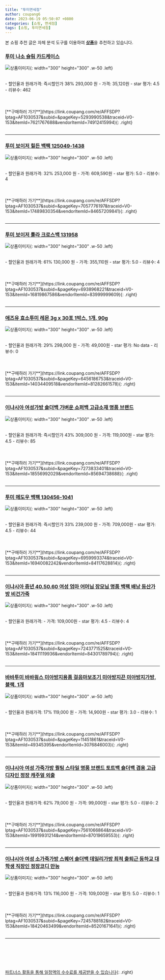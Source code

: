 ```yaml
---
title: "투미면세점"
author: coupang6
date: 2023-06-19 05:50:07 +0800
categories: [쇼핑, 면세점]
tags: [쇼핑, 투미면세점]
---
```


본 쇼핑 추천 글은 자체 분석 도구를 이용하여 [**상품**](https://link.coupang.com/a/bao1ui)을 추천하고 있습니다.

### [투미 나소 슬림 카드케이스](https://link.coupang.com/re/AFFSDP?lptag=AF1030537&subid=&pageKey=5293990538&traceid=V0-153&itemId=7621767688&vendorItemId=74912415994)

![상품이미지](https://thumbnail10.coupangcdn.com/thumbnails/remote/230x230ex/image/retail/images/750244274219267-9971adea-a018-4392-9bd0-60f176cd5571.jpg){: width="300" height="300" .w-50 .left}


<br>
- 할인율과 원래가격: 즉시할인가 38%  293,000   원
- 가격: 35,120원
- star 평가: 4.5
- 리뷰수: 462
<br>
<br>
<br>
<br>
[**구매하러 가기**](https://link.coupang.com/re/AFFSDP?lptag=AF1030537&subid=&pageKey=5293990538&traceid=V0-153&itemId=7621767688&vendorItemId=74912415994){: .right}
<br>
<br>

---

### [투미 보이저 힐든 백팩 125049-1438](https://link.coupang.com/re/AFFSDP?lptag=AF1030537&subid=&pageKey=7057776197&traceid=V0-153&itemId=17489830354&vendorItemId=84657209841)

![상품이미지](https://thumbnail10.coupangcdn.com/thumbnails/remote/230x230ex/image/retail/images/2023/01/11/15/7/79b9640b-8e02-4e41-b79c-3915e29aa45f.jpg){: width="300" height="300" .w-50 .left}


<br>
- 할인율과 원래가격: 32%  253,000   원
- 가격: 609,590원
- star 평가: 5.0
- 리뷰수: 4
<br>
<br>
<br>
<br>
[**구매하러 가기**](https://link.coupang.com/re/AFFSDP?lptag=AF1030537&subid=&pageKey=7057776197&traceid=V0-153&itemId=17489830354&vendorItemId=84657209841){: .right}
<br>
<br>

---

### [투미 보이저 툴라 크로스백 131958](https://link.coupang.com/re/AFFSDP?lptag=AF1030537&subid=&pageKey=6938968221&traceid=V0-153&itemId=16819867586&vendorItemId=83999999609)

![상품이미지](https://thumbnail7.coupangcdn.com/thumbnails/remote/230x230ex/image/retail/images/6682797385103578-c4e0de1a-55b1-4cdb-a822-fcdd73dacaf8.jpg){: width="300" height="300" .w-50 .left}


<br>
- 할인율과 원래가격: 61%  130,000   원
- 가격: 355,110원
- star 평가: 5.0
- 리뷰수: 4
<br>
<br>
<br>
<br>
[**구매하러 가기**](https://link.coupang.com/re/AFFSDP?lptag=AF1030537&subid=&pageKey=6938968221&traceid=V0-153&itemId=16819867586&vendorItemId=83999999609){: .right}
<br>
<br>

---

### [애즈유 효소투미 레몬 3g x 30포 1박스, 1개, 90g](https://link.coupang.com/re/AFFSDP?lptag=AF1030537&subid=&pageKey=6456186753&traceid=V0-153&itemId=14034409518&vendorItemId=81282661578)

![상품이미지](https://thumbnail9.coupangcdn.com/thumbnails/remote/230x230ex/image/vendor_inventory/715c/c8e25be17d887420723546804978f3ca9a302ae6f119165aeb93ff4f03a3.jpg){: width="300" height="300" .w-50 .left}


<br>
- 할인율과 원래가격: 29%  298,000   원
- 가격: 49,000원
- star 평가: No data
- 리뷰수: 0
<br>
<br>
<br>
<br>
[**구매하러 가기**](https://link.coupang.com/re/AFFSDP?lptag=AF1030537&subid=&pageKey=6456186753&traceid=V0-153&itemId=14034409518&vendorItemId=81282661578){: .right}
<br>
<br>

---

### [이냐시아 여성가방 숄더백 가벼운 쇼퍼백 고급소재 명품 브랜드](https://link.coupang.com/re/AFFSDP?lptag=AF1030537&subid=&pageKey=7273833401&traceid=V0-153&itemId=18556992029&vendorItemId=85694738688)

![상품이미지](https://thumbnail8.coupangcdn.com/thumbnails/remote/230x230ex/image/vendor_inventory/d5af/b6abd8daa3b403a4a87887d275a266141079bff550e10cf8dd10378fe341.png){: width="300" height="300" .w-50 .left}


<br>
- 할인율과 원래가격: 즉시할인가 43%  309,000   원
- 가격: 119,000원
- star 평가: 4.5
- 리뷰수: 85
<br>
<br>
<br>
<br>
[**구매하러 가기**](https://link.coupang.com/re/AFFSDP?lptag=AF1030537&subid=&pageKey=7273833401&traceid=V0-153&itemId=18556992029&vendorItemId=85694738688){: .right}
<br>
<br>

---

### [투미 메도우 백팩 130456-1041](https://link.coupang.com/re/AFFSDP?lptag=AF1030537&subid=&pageKey=6959993374&traceid=V0-153&itemId=16940082242&vendorItemId=84117628814)

![상품이미지](https://thumbnail7.coupangcdn.com/thumbnails/remote/230x230ex/image/retail/images/6066217025655112-99339706-cb97-4f99-ad2d-d80ace1ed8f2.jpg){: width="300" height="300" .w-50 .left}


<br>
- 할인율과 원래가격: 즉시할인가 33%  239,000   원
- 가격: 709,000원
- star 평가: 4.5
- 리뷰수: 44
<br>
<br>
<br>
<br>
[**구매하러 가기**](https://link.coupang.com/re/AFFSDP?lptag=AF1030537&subid=&pageKey=6959993374&traceid=V0-153&itemId=16940082242&vendorItemId=84117628814){: .right}
<br>
<br>

---

### [이냐시아 중년 40.50.60 여성 엄마 어머님 장모님 명품 백팩 배낭 등산가방 비건가죽](https://link.coupang.com/re/AFFSDP?lptag=AF1030537&subid=&pageKey=7243771525&traceid=V0-153&itemId=18411119936&vendorItemId=84301789794)

![상품이미지](https://thumbnail8.coupangcdn.com/thumbnails/remote/230x230ex/image/vendor_inventory/ed9a/dd889808e9203f16fa6834dcf2c43e93df91e46e8bce1164d8219dc09693.png){: width="300" height="300" .w-50 .left}


<br>
- 할인율과 원래가격: 
- 가격: 109,000원
- star 평가: 4.5
- 리뷰수: 4
<br>
<br>
<br>
<br>
[**구매하러 가기**](https://link.coupang.com/re/AFFSDP?lptag=AF1030537&subid=&pageKey=7243771525&traceid=V0-153&itemId=18411119936&vendorItemId=84301789794){: .right}
<br>
<br>

---

### [바바투미 바바윙스 미아방지용품 걸음마보조기 미아방지끈 미아방지가방, 블랙, 1개](https://link.coupang.com/re/AFFSDP?lptag=AF1030537&subid=&pageKey=11451861&traceid=V0-153&itemId=49345395&vendorItemId=3076846003)

![상품이미지](https://thumbnail7.coupangcdn.com/thumbnails/remote/230x230ex/image/vendor_inventory/images/2017/03/03/2/6/eeacbee5-29ed-4054-9d01-a15e89455565.jpg){: width="300" height="300" .w-50 .left}


<br>
- 할인율과 원래가격: 17%  119,000   원
- 가격: 14,900원
- star 평가: 3.0
- 리뷰수: 1
<br>
<br>
<br>
<br>
[**구매하러 가기**](https://link.coupang.com/re/AFFSDP?lptag=AF1030537&subid=&pageKey=11451861&traceid=V0-153&itemId=49345395&vendorItemId=3076846003){: .right}
<br>
<br>

---

### [이냐시아 여성 가죽가방 퀼팅 스타일 명품 브랜드 토트백 숄더백 겸용 고급 디자인 정장 캐주얼 외출](https://link.coupang.com/re/AFFSDP?lptag=AF1030537&subid=&pageKey=7561066864&traceid=V0-153&itemId=19919931214&vendorItemId=87019659553)

![상품이미지](https://thumbnail9.coupangcdn.com/thumbnails/remote/230x230ex/image/vendor_inventory/90a2/33851d6c2e952446a7c289564ee2c7583ae3dc8b19badb5d5ffa526226b4.png){: width="300" height="300" .w-50 .left}


<br>
- 할인율과 원래가격: 62%  79,000   원
- 가격: 99,000원
- star 평가: 5.0
- 리뷰수: 2
<br>
<br>
<br>
<br>
[**구매하러 가기**](https://link.coupang.com/re/AFFSDP?lptag=AF1030537&subid=&pageKey=7561066864&traceid=V0-153&itemId=19919931214&vendorItemId=87019659553){: .right}
<br>
<br>

---

### [이냐시아 여성 소가죽가방 스퀘어 숄더백 데일리가방 최적 출퇴근 등하교 대학생 직장인 정장코디 만능](https://link.coupang.com/re/AFFSDP?lptag=AF1030537&subid=&pageKey=7245788182&traceid=V0-153&itemId=18420463499&vendorItemId=85201671641)

![상품이미지](https://thumbnail7.coupangcdn.com/thumbnails/remote/230x230ex/image/vendor_inventory/0f37/0f8ddb23305920b5a7a11c0928cb482354b71a9b1955170cf243d567e0f4.png){: width="300" height="300" .w-50 .left}


<br>
- 할인율과 원래가격: 13%  116,000   원
- 가격: 109,000원
- star 평가: 5.0
- 리뷰수: 1
<br>
<br>
<br>
<br>
[**구매하러 가기**](https://link.coupang.com/re/AFFSDP?lptag=AF1030537&subid=&pageKey=7245788182&traceid=V0-153&itemId=18420463499&vendorItemId=85201671641){: .right}
<br>
<br>

---
<br><br><br><br><br> [파트너스 활동을 통해 일정액의 수수료를 제공받을 수 있습니다](https://link.coupang.com/a/bao1ui){: .right}